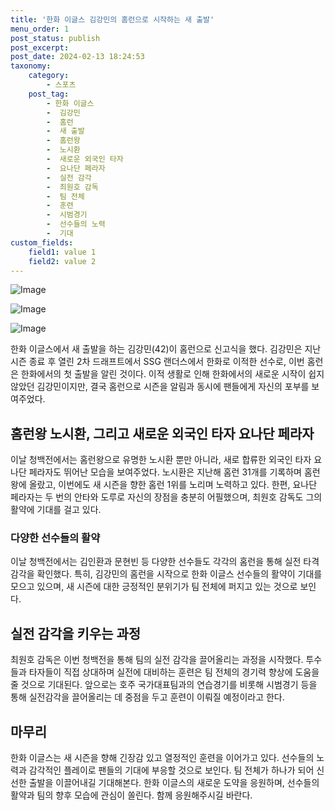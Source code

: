 ```yaml
---
title: '한화 이글스 김강민의 홈런으로 시작하는 새 출발'
menu_order: 1
post_status: publish
post_excerpt: 
post_date: 2024-02-13 18:24:53
taxonomy:
    category:
        - 스포츠
    post_tag:
        - 한화 이글스
        -  김강민
        -  홈런
        -  새 출발
        -  홈런왕
        -  노시환
        -  새로운 외국인 타자
        -  요나단 페라자
        -  실전 감각
        -  최원호 감독
        -  팀 전체
        -  훈련
        -  시범경기
        -  선수들의 노력
        -  기대
custom_fields:
    field1: value 1
    field2: value 2
---
```


![Image](https://imgnews.pstatic.net/image/076/2024/02/13/2024021301000840800112111_20240213145004101.jpg?type=w647)

![Image](https://imgnews.pstatic.net/image/076/2024/02/13/2024021301000840800112112_20240213145004108.jpg?type=w647)

![Image](https://imgnews.pstatic.net/image/076/2024/02/13/2024021301000840800112113_20240213145004114.jpg?type=w647)

한화 이글스에서 새 출발을 하는 김강민(42)이 홈런으로 신고식을 했다. 김강민은 지난 시즌 종료 후 열린 2차 드래프트에서 SSG 랜더스에서 한화로 이적한 선수로, 이번 홈런은 한화에서의 첫 출발을 알린 것이다. 이적 생활로 인해 한화에서의 새로운 시작이 쉽지 않았던 김강민이지만, 결국 홈런으로 시즌을 알림과 동시에 팬들에게 자신의 포부를 보여주었다.
## 홈런왕 노시환, 그리고 새로운 외국인 타자 요나단 페라자
이날 청백전에서는 홈런왕으로 유명한 노시환 뿐만 아니라, 새로 합류한 외국인 타자 요나단 페라자도 뛰어난 모습을 보여주었다. 노시환은 지난해 홈런 31개를 기록하며 홈런왕에 올랐고, 이번에도 새 시즌을 향한 홈런 1위를 노리며 노력하고 있다. 한편, 요나단 페라자는 두 번의 안타와 도루로 자신의 장점을 충분히 어필했으며, 최원호 감독도 그의 활약에 기대를 걸고 있다.
### 다양한 선수들의 활약
이날 청백전에서는 김인환과 문현빈 등 다양한 선수들도 각각의 홈런을 통해 실전 타격 감각을 확인했다. 특히, 김강민의 홈런을 시작으로 한화 이글스 선수들의 활약이 기대를 모으고 있으며, 새 시즌에 대한 긍정적인 분위기가 팀 전체에 퍼지고 있는 것으로 보인다.
## 실전 감각을 키우는 과정
최원호 감독은 이번 청백전을 통해 팀의 실전 감각을 끌어올리는 과정을 시작했다. 투수들과 타자들이 직접 상대하며 실전에 대비하는 훈련은 팀 전체의 경기력 향상에 도움을 줄 것으로 기대된다. 앞으로는 호주 국가대표팀과의 연습경기를 비롯해 시범경기 등을 통해 실전감각을 끌어올리는 데 중점을 두고 훈련이 이뤄질 예정이라고 한다.
## 마무리
한화 이글스는 새 시즌을 향해 긴장감 있고 열정적인 훈련을 이어가고 있다. 선수들의 노력과 감각적인 플레이로 팬들의 기대에 부응할 것으로 보인다. 팀 전체가 하나가 되어 신선한 출발을 이끌어내길 기대해본다. 한화 이글스의 새로운 도약을 응원하며, 선수들의 활약과 팀의 향후 모습에 관심이 쏠린다. 함께 응원해주시길 바란다.

